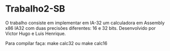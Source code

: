 # Trabalho2-SB
O trabalho consiste em implementar em IA-32 um calculadora em Assembly x86 IA32 com duas precisões diferentes: 16 e 32 bits.
Desenvolvido por Victor Hugo e Luis Henrique.

Para compilar faça: make calc32 ou make calc16
